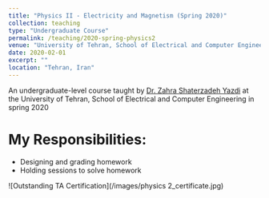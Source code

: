 ```yaml
---
title: "Physics II - Electricity and Magnetism (Spring 2020)"
collection: teaching
type: "Undergraduate Course"
permalink: /teaching/2020-spring-physics2
venue: "University of Tehran, School of Electrical and Computer Engineering"
date: 2020-02-01
excerpt: ""
location: "Tehran, Iran"
---
```

An undergraduate-level course taught by [Dr. Zahra Shaterzadeh Yazdi](https://scholar.google.com/citations?user=c43cNbEAAAAJ&hl=en/) at the University of Tehran, School of Electrical and Computer Engineering in spring 2020

My Responsibilities:
=====

* Designing and grading homework
* Holding sessions to solve homework

![Outstanding TA Certification](/images/physics 2_certificate.jpg)
